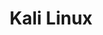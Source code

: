 ---
blog: https://kali.org/blog
codehost: https://github.com/kalilinux
facebook: https://facebook.com/kalilinux
logohandle: kali
sort: kali
title: Kali Linux
twitter: https://x.com/kalilinux
website: https://www.kali.org/
---